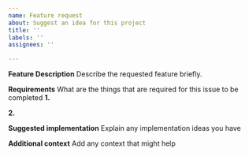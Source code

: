```yaml
---
name: Feature request
about: Suggest an idea for this project
title: ''
labels: ''
assignees: ''

---
```


**Feature Description**
Describe the requested feature briefly.

**Requirements**
What are the things that are required for this issue to be completed
**1.**

**2.**

**Suggested implementation**
Explain any implementation ideas you have

**Additional context**
Add any context that might help
